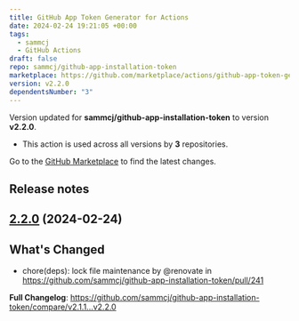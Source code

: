 ```yaml
---
title: GitHub App Token Generator for Actions
date: 2024-02-24 19:21:05 +00:00
tags:
  - sammcj
  - GitHub Actions
draft: false
repo: sammcj/github-app-installation-token
marketplace: https://github.com/marketplace/actions/github-app-token-generator-for-actions
version: v2.2.0
dependentsNumber: "3"
---
```



Version updated for **sammcj/github-app-installation-token** to version **v2.2.0**.
- This action is used across all versions by **3** repositories.

Go to the [GitHub Marketplace](https://github.com/marketplace/actions/github-app-token-generator-for-actions) to find the latest changes.

## Release notes

## [2.2.0](https://github.com/sammcj/github-app-installation-token/compare/v2.1.1...v2.2.0) (2024-02-24)

## What's Changed
* chore(deps): lock file maintenance by @renovate in https://github.com/sammcj/github-app-installation-token/pull/241


**Full Changelog**: https://github.com/sammcj/github-app-installation-token/compare/v2.1.1...v2.2.0
